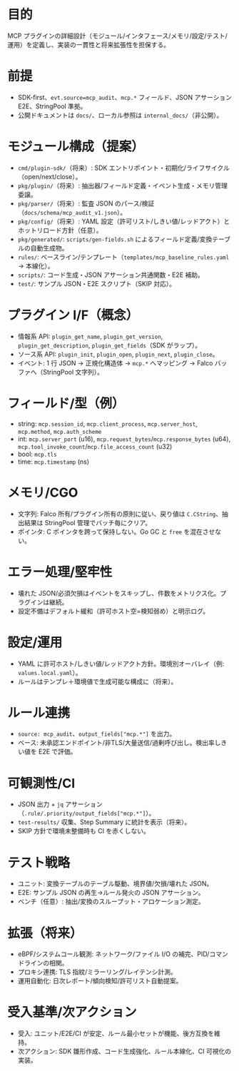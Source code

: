 # 目的

MCP プラグインの詳細設計（モジュール/インタフェース/メモリ/設定/テスト/運用）を定義し、実装の一貫性と将来拡張性を担保する。

# 前提

- SDK-first、`evt.source=mcp_audit`、`mcp.*` フィールド、JSON アサーション E2E、StringPool 準拠。
- 公開ドキュメントは `docs/`、ローカル参照は `internal_docs/`（非公開）。

# モジュール構成（提案）

- `cmd/plugin-sdk/`（将来）: SDK エントリポイント・初期化/ライフサイクル（open/next/close）。
- `pkg/plugin/`（将来）: 抽出器/フィールド定義・イベント生成・メモリ管理委譲。
- `pkg/parser/`（将来）: 監査 JSON のパース/検証（`docs/schema/mcp_audit_v1.json`）。
- `pkg/config/`（将来）: YAML 設定（許可リスト/しきい値/レッドアクト）とホットリロード方針（任意）。
- `pkg/generated/`: `scripts/gen-fields.sh` によるフィールド定義/変換テーブルの自動生成物。
- `rules/`: ベースライン/テンプレート（`templates/mcp_baseline_rules.yaml` → 本線化）。
- `scripts/`: コード生成・JSON アサーション共通関数・E2E 補助。
- `test/`: サンプル JSON・E2E スクリプト（SKIP 対応）。

# プラグイン I/F（概念）

- 情報系 API: `plugin_get_name`, `plugin_get_version`, `plugin_get_description`, `plugin_get_fields`（SDK がラップ）。
- ソース系 API: `plugin_init`, `plugin_open`, `plugin_next`, `plugin_close`。
- イベント: 1 行 JSON → 正規化構造体 → `mcp.*` へマッピング → Falco バッファへ（StringPool 文字列）。

# フィールド/型（例）

- string: `mcp.session_id`, `mcp.client_process`, `mcp.server_host`, `mcp.method`, `mcp.auth_scheme`
- int: `mcp.server_port` (u16), `mcp.request_bytes`/`mcp.response_bytes` (u64), `mcp.tool_invoke_count`/`mcp.file_access_count` (u32)
- bool: `mcp.tls`
- time: `mcp.timestamp` (ns)

# メモリ/CGO

- 文字列: Falco 所有/プラグイン所有の原則に従い、戻り値は `C.CString`、抽出結果は StringPool 管理でバッチ毎にクリア。
- ポインタ: C ポインタを跨って保持しない。Go GC と `free` を混在させない。

# エラー処理/堅牢性

- 壊れた JSON/必須欠損はイベントをスキップし、件数をメトリクス化。プラグインは継続。
- 設定不備はデフォルト緩和（許可ホスト空=検知弱め）と明示ログ。

# 設定/運用

- YAML に許可ホスト/しきい値/レッドアクト方針。環境別オーバレイ（例: `values.local.yaml`）。
- ルールはテンプレ＋環境値で生成可能な構成に（将来）。

# ルール連携

- `source: mcp_audit`、`output_fields["mcp.*"]` を出力。
- ベース: 未承認エンドポイント/非TLS/大量送信/過剰呼び出し。検出率しきい値を E2E で評価。

# 可観測性/CI

- JSON 出力 + `jq` アサーション（`.rule/.priority/output_fields["mcp.*"]`）。
- `test-results/` 収集、Step Summary に統計を表示（将来）。
- SKIP 方針で環境未整備時も CI を赤くしない。

# テスト戦略

- ユニット: 変換テーブルのテーブル駆動、境界値/欠損/壊れた JSON。
- E2E: サンプル JSON の再生→ルール発火の JSON アサーション。
- ベンチ（任意）: 抽出/変換のスループット・アロケーション測定。

# 拡張（将来）

- eBPF/システムコール観測: ネットワーク/ファイル I/O の補完、PID/コマンドラインの相関。
- プロキシ連携: TLS 指紋/ミラーリング/レイテンシ計測。
- 運用自動化: 日次レポート/傾向検知/許可リスト自動提案。

# 受入基準/次アクション

- 受入: ユニット/E2E/CI が安定、ルール最小セットが機能、後方互換を維持。
- 次アクション: SDK 雛形作成、コード生成強化、ルール本線化、CI 可視化の実装。

